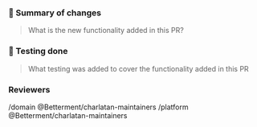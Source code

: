 ### 📰 Summary of changes
<!-- Feel free to delete this section if it doesn't apply -->
> What is the new functionality added in this PR?

### 🧪 Testing done
<!-- Feel free to delete this section if it doesn't apply -->
> What testing was added to cover the functionality added in this PR

### Reviewers
<!-- This is used by us to signal to the correct people that your PR needs review -->
/domain @Betterment/charlatan-maintainers
/platform @Betterment/charlatan-maintainers

